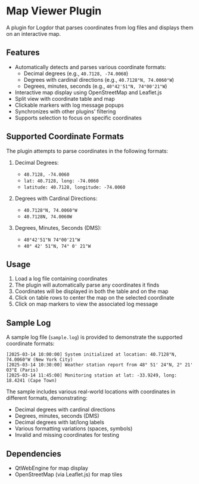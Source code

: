 # Map Viewer Plugin

A plugin for Logdor that parses coordinates from log files and displays them on an interactive map.

## Features

- Automatically detects and parses various coordinate formats:
  - Decimal degrees (e.g., `40.7128, -74.0060`)
  - Degrees with cardinal directions (e.g., `40.7128°N, 74.0060°W`)
  - Degrees, minutes, seconds (e.g., `40°42'51"N, 74°00'21"W`)
- Interactive map display using OpenStreetMap and Leaflet.js
- Split view with coordinate table and map
- Clickable markers with log message popups
- Synchronizes with other plugins' filtering
- Supports selection to focus on specific coordinates

## Supported Coordinate Formats

The plugin attempts to parse coordinates in the following formats:

1. Decimal Degrees:
   - `40.7128, -74.0060`
   - `lat: 40.7128, long: -74.0060`
   - `latitude: 40.7128, longitude: -74.0060`

2. Degrees with Cardinal Directions:
   - `40.7128°N, 74.0060°W`
   - `40.7128N, 74.0060W`

3. Degrees, Minutes, Seconds (DMS):
   - `40°42'51"N 74°00'21"W`
   - `40° 42' 51"N, 74° 0' 21"W`

## Usage

1. Load a log file containing coordinates
2. The plugin will automatically parse any coordinates it finds
3. Coordinates will be displayed in both the table and on the map
4. Click on table rows to center the map on the selected coordinate
5. Click on map markers to view the associated log message

## Sample Log

A sample log file (`sample.log`) is provided to demonstrate the supported coordinate formats:

```
[2025-03-14 10:00:00] System initialized at location: 40.7128°N, 74.0060°W (New York City)
[2025-03-14 10:30:00] Weather station report from 48° 51' 24"N, 2° 21' 03"E (Paris)
[2025-03-14 11:45:00] Monitoring station at lat: -33.9249, long: 18.4241 (Cape Town)
```

The sample includes various real-world locations with coordinates in different formats, demonstrating:
- Decimal degrees with cardinal directions
- Degrees, minutes, seconds (DMS)
- Decimal degrees with lat/long labels
- Various formatting variations (spaces, symbols)
- Invalid and missing coordinates for testing

## Dependencies

- QtWebEngine for map display
- OpenStreetMap (via Leaflet.js) for map tiles

